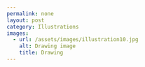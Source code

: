 ```yaml
---
permalink: none
layout: post
category: Illustrations
images:   
  - url: /assets/images/illustration10.jpg
    alt: Drawing image
    title: Drawing
---
```

